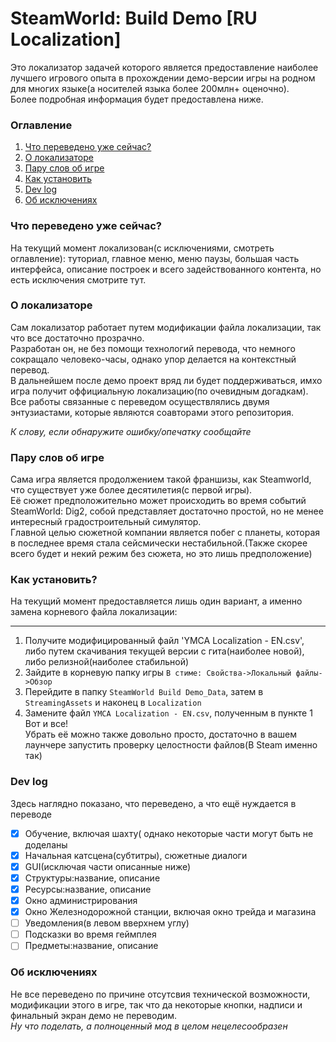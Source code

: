 # SteamWorld: Build Demo [RU Localization]

Это локализатор задачей которого является предоставление наиболее лучшего игрового опыта в прохождении демо-версии игры на родном для многих языке(а носителей языка более 200млн+ оценочно).    
Более подробная информация будет предоставлена ниже.

### Оглавление
1. [Что переведено уже сейчас?](https://github.com/Mishoron/SWB-Russian#%D1%87%D1%82%D0%BE-%D0%BF%D0%B5%D1%80%D0%B5%D0%B2%D0%B5%D0%B4%D0%B5%D0%BD%D0%BE-%D1%83%D0%B6%D0%B5-%D1%81%D0%B5%D0%B9%D1%87%D0%B0%D1%81)
2. [О локализаторе](https://github.com/Mishoron/SWB-Russian#%D0%BE-%D0%BB%D0%BE%D0%BA%D0%B0%D0%BB%D0%B8%D0%B7%D0%B0%D1%82%D0%BE%D1%80%D0%B5)
3. [Пару слов об игре](https://github.com/Mishoron/SWB-Russian#%D0%BF%D0%B0%D1%80%D1%83-%D1%81%D0%BB%D0%BE%D0%B2-%D0%BE%D0%B1-%D0%B8%D0%B3%D1%80%D0%B5)
4. [Как установить](https://github.com/Mishoron/SWB-Russian#%D0%BA%D0%B0%D0%BA-%D1%83%D1%81%D1%82%D0%B0%D0%BD%D0%BE%D0%B2%D0%B8%D1%82%D1%8C)
5. [Dev log](https://github.com/Mishoron/SWB-Russian#dev-log)
6. [Об исключениях](https://github.com/Mishoron/SWB-Russian#%D0%BE%D0%B1-%D0%B8%D1%81%D0%BA%D0%BB%D1%8E%D1%87%D0%B5%D0%BD%D0%B8%D1%8F%D1%85)

### Что переведено уже сейчас?
На текущий момент локализован(с исключениями, смотреть оглавление): туториал, главное меню, меню паузы, большая часть интерфейса, описание построек и всего задействованного контента, но есть исключения смотрите тут.

### О локализаторе
Сам локализатор работает путем модификации файла локализации, так что все достаточно прозрачно.   
Разработан он, не без помощи технологий перевода, что немного сокращало человеко-часы, однако упор делается на контекстный перевод.   
В дальнейшем после демо проект вряд ли будет поддерживаться, имхо игра получит оффициальную локализацию(по очевидным догадкам).   
Все работы связанные с переведом осуществлялись двумя энтузиастами, которые являются соавторами этого репозитория.

*К слову, если обнаружите ошибку/опечатку сообщайте*

### Пару слов об игре
Сама игра является продолжением такой франшизы, как Steamworld, что существует уже более десятилетия(с первой игры).    
Её сюжет предположительно может происходить во время событий SteamWorld: Dig2, собой представляет достаточно простой, но не менее интересный градостроительный симулятор.    
Главной целью сюжетной компании является побег с планеты, которая в последнее время стала сейсмически нестабильной.(Также скорее всего будет и некий режим без сюжета, но это лишь предположение)

### Как установить?
На текущий момент предоставляется лишь один вариант, а именно замена корневого файла локализации:
____
1. Получите модифицированный файл 'YMCA Localization - EN.csv', либо путем скачивания текущей версии с гита(наиболее новой), либо релизной(наиболее стабильной)
2. Зайдите в корневую папку игры `В стиме: Свойства->Локальный файлы->Обзор`
3. Перейдите в папку `SteamWorld Build Demo_Data`, затем в `StreamingAssets` и наконец в `Localization`
4. Замените файл `YMCA Localization - EN.csv`, полученным в пункте 1
Вот и все!    
Убрать её можно также довольно просто, достаточно в вашем лаунчере запустить проверку целостности файлов(В Steam именно так)

### Dev log
Здесь наглядно показано, что переведено, а что ещё нуждается в переводе   
- [x] Обучение, включая шахту( однако некоторые части могут быть не доделаны
- [x] Начальная катсцена(субтитры), сюжетные диалоги
- [x] GUI(исключая части описанные ниже)
- [x] Структуры:название, описание
- [x] Ресурсы:название, описание
- [x] Окно администрирования
- [x] Окно Железнодорожной станции, включая окно трейда и магазина
- [ ] Уведомления(в левом вверхнем углу)
- [ ] Подсказки во время геймплея
- [ ] Предметы:название, описание
### Об исключениях
Не все переведено по причине отсутсвия технической возможности, модификации этого в игре, так что да некоторые кнопки, надписи и финальный экран демо не переводим.   
*Ну что поделать, а полноценный мод в целом нецелесообразен*      
